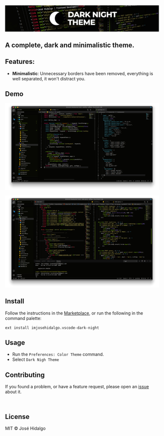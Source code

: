 <!-- # Dark Night Theme -->
<!-- <p align="center">
  <img src="https://raw.githubusercontent.com/ImJoseHidalgo/vscode-dark-night/main/resources/icon-theme.png" width="128" alt="Logo">
  <img src="./resources/baner-dark-night-theme.jpg" alt="Logo">
</p> -->
![preview](./resources/baner-dark-night-theme.jpg)

## A complete, dark and minimalistic theme.

## Features:
- **Minimalistic**: Unnecessary borders have been removed, everything is well separated, it won't distract you.

## Demo
![preview](https://raw.githubusercontent.com/ImJoseHidalgo/vscode-dark-night/main/resources/Dark-Night-Theme-Preview.png)

![preview-terminal](https://raw.githubusercontent.com/ImJoseHidalgo/vscode-dark-night/main/resources/Dark-Night-Theme-Preview-V2.png)

## Install

Follow the instructions in the [Marketplace](https://marketplace.visualstudio.com/items?itemName=josehidalgo.dark-night), or run the following in the command palette:

```shell
ext install imjosehidalgo.vscode-dark-night
```
## Usage

- Run the `Preferences: Color Theme` command.
- Select `Dark Nigh Theme`

## Contributing

If you found a problem, or have a feature request, please open an [issue](https://github.com/imjosehidalgo/vscode-dark-night/issues) about it.

<br>

## License

MIT © José Hidalgo